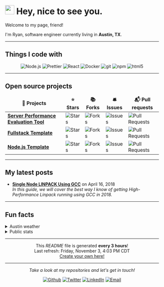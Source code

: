 # <img src="https://emojis.slackmojis.com/emojis/images/1531849430/4246/blob-sunglasses.gif?1531849430" width="30"/> Hey, nice to see you.

Welcome to my page, friend!

I'm Ryan, software engineer currently living in **Austin, TX**.

---

## Things I code with

<p align="center">
  <img src="https://img.shields.io/badge/-Node.js-43853d?style=for-the-badge&logo=Node.js&logoColor=white" alt="Node.js" />
  <img src="https://img.shields.io/badge/-Prettier-black?style=for-the-badge&logo=prettier&logoColor=white" alt="Prettier" />
  <img src="https://img.shields.io/badge/-React-45b8d8?style=for-the-badge&logo=react&logoColor=white" alt="React" />
  <img src="https://img.shields.io/badge/-Docker-46a2f1?style=for-the-badge&logo=docker&logoColor=white" alt="Docker" />
  <img src="https://img.shields.io/badge/-Git-F05032?style=for-the-badge&logo=git&logoColor=white" alt="git" />
  <img src="https://img.shields.io/badge/-NPM-CB3837?style=for-the-badge&logo=npm&logoColor=white" alt="npm" />
  <img src="https://img.shields.io/badge/-HTML5-E34F26?style=for-the-badge&logo=html5&logoColor=white" alt="html5" />
</p>

---

## Open source projects

<table>
  <thead align="center">
    <tr border: none;>
      <td><b>🎁 Projects</b></td>
      <td><b>⭐ Stars</b></td>
      <td><b>📚 Forks</b></td>
      <td><b>🛎 Issues</b></td>
      <td><b>📬 Pull requests</b></td>
    </tr>
  </thead>
  <tbody>
    <tr>
	    <td><a href="https://github.com/ryanspoone/Server-Performance-Evaluation-Tool"><b>Server Performance Evaluation Tool</b></a></td>
      <td><img alt="Stars" src="https://img.shields.io/github/stars/ryanspoone/Server-Performance-Evaluation-Tool?style=for-the-badge&labelColor=343b41"/></td>
      <td><img alt="Forks" src="https://img.shields.io/github/forks/ryanspoone/Server-Performance-Evaluation-Tool?style=for-the-badge&labelColor=343b41"/></td>
      <td><img alt="Issues" src="https://img.shields.io/github/issues/ryanspoone/Server-Performance-Evaluation-Tool?style=for-the-badge&labelColor=343b41"/></td>
      <td><img alt="Pull Requests" src="https://img.shields.io/github/issues-pr/ryanspoone/Server-Performance-Evaluation-Tool?style=for-the-badge&labelColor=343b41"/></td>
    </tr>
	  <tr>
		  <td><a href="https://github.com/ryanspoone/fullstack-template"><b>Fullstack Template</b></a></td>
      <td><img alt="Stars" src="https://img.shields.io/github/stars/ryanspoone/fullstack-template?style=for-the-badge&labelColor=343b41"/></td>
      <td><img alt="Forks" src="https://img.shields.io/github/forks/ryanspoone/fullstack-template?style=for-the-badge&labelColor=343b41"/></td>
      <td><img alt="Issues" src="https://img.shields.io/github/issues/ryanspoone/fullstack-template?style=for-the-badge&labelColor=343b41"/></td>
      <td><img alt="Pull Requests" src="https://img.shields.io/github/issues-pr/ryanspoone/fullstack-template?style=for-the-badge&labelColor=343b41"/></td>
    </tr>
		<tr>
			<td><a href="https://github.com/ryanspoone/nodejs-template"><b>Node.js Template</b></a></td>
      <td><img alt="Stars" src="https://img.shields.io/github/stars/ryanspoone/nodejs-template?style=for-the-badge&labelColor=343b41"/></td>
      <td><img alt="Forks" src="https://img.shields.io/github/forks/ryanspoone/nodejs-template?style=for-the-badge&labelColor=343b41"/></td>
      <td><img alt="Issues" src="https://img.shields.io/github/issues/ryanspoone/nodejs-template?style=for-the-badge&labelColor=343b41"/></td>
      <td><img alt="Pull Requests" src="https://img.shields.io/github/issues-pr/ryanspoone/nodejs-template?style=for-the-badge&labelColor=343b41"/></td>
    </tr>
  </tbody>
</table>

---

## My latest posts

<ul><li><a href="https://www.ryanspoone.com/blog/single-node-linpack"><b>Single Node LINPACK Using GCC</b></a> on April 16, 2018<br /><i>In this guide, we will cover the best way I know of getting High-Performance Linpack running using GCC in 2018.</i></li></ul>

---

## Fun facts
<details>
  <summary>Austin weather</summary>
  <br />

  Currently, the weather is: <b>75°F, <i>clear sky</i></b>


  Today, the sun rises at <b>07:46 AM</b> and sets at <b>06:42 PM</b>.
</details>
<details>
  <summary>Public stats</summary>
  <br />
  <table>
    <tbody>
    <tr>
      <td><img src="https://github-readme-stats.vercel.app/api?username=ryanspoone&show_icons=true&line_height=27&theme=monokai&count_private=true" alt="ryanspoone's Github Stats" /></td>
      <td><img src="https://github-readme-stats.vercel.app/api/top-langs/?username=ryanspoone&hide_langs_below=1&theme=monokai&line_height=27&count_private=true" /></td>
    </tr>
    </tbody>
  </table>
</details>

---

<p align="center">
    This <i>README</i> file is generated <b>every 3 hours</b>!
    <br />
    Last refresh: Friday, November 3, 4:03 PM CDT
    <br />
    <a href="https://docs.github.com/en/github/setting-up-and-managing-your-github-profile/managing-your-profile-readme">Create your own here!</a>
</p>

---
<p align="center">
  <i>Take a look at my repositories and let's get in touch!</i>
  <p align="center">
    <a href="https://github.com/ryanspoone"><img src="https://img.shields.io/badge/GitHub-%2312100E.svg?&style=for-the-badge&logo=Github&logoColor=white" alt="Github"/></a>
    <a href="https://twitter.com/ryanspoone"><img src="https://img.shields.io/badge/twitter-%231DA1F2.svg?&style=for-the-badge&logo=twitter&logoColor=white" alt="Twitter"/></a>
    <a href="https://www.linkedin.com/in/ryanspoone"><img src="https://img.shields.io/badge/linkedin-%230077B5.svg?&style=for-the-badge&logo=linkedin&logoColor=white" alt="LinkedIn"/></a>
    <a href="mailto:me@ryanspoone.com"><img src="https://img.shields.io/badge/email-%23D44638.svg?&style=for-the-badge&logo=gmail&logoColor=white" alt="Email"/></a>
  </p>
</p>